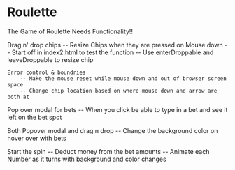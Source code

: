 # Roulette
The Game of Roulette
Needs Functionality!!

Drag n' drop chips
    -- Resize Chips when they are pressed on Mouse down
        -- Start off in index2.html to test the function
            -- Use enterDroppable and leaveDroppable to resize chip
        
    Error control & boundries
        -- Make the mouse reset while mouse down and out of browser screen space
        -- Change chip location based on where mouse down and arrow are both at


Pop over modal for bets
    -- When you click be able to type in a bet and see it left on the bet spot
        
Both Popover modal and drag n drop
    -- Change the background color on hover over with bets

Start the spin
    -- Deduct money from the bet amounts
        -- Animate each Number as it turns with background and color changes


